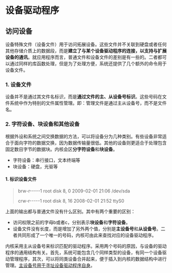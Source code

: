 # 设备驱动程序

## 访问设备

设备特殊文件（设备文件）用于访问拓展设备。这些文件并不关联到硬盘或者任何其他存储介质上的数据段，而是**建立了与某个设备驱动程序的连接，以支持与扩展设备的通讯**。就应用程序而言，普通文件和设备文件的差别是有一些的。二者都可以通过同样的库函数处理，但是为了处理方便，系统还提供了几个额外的命令用于设备文件。

### 1. 设备文件

设备并不是通过其文件名标识，而是**通过文件的主、从设备号标识**。这些号码在文件系统中作为特别的文件属性管理。即：管理文件是通过主从设备号，而不是文件名。

### 2. 字符设备、块设备和其他设备

根据外设和系统之间交换数据的方法，可以将设备分为几种类别。有些设备非常适合于面向字符的数据交换，因为数据传输量很低。其他的设备则更适合于处理包含固定数目字节的数据块。内核会区**分字符设备**和**块设备**。

- 字符设备：串行接口，文本终端等
- 块设备：硬盘，光驱等

#### 1. 标识设备文件

>brw-r-----1 root disk 8, 0 2009-02-01 21:06 /dev/sda
>
>crw-r-----1 root disk 8, 16 2008-02-01 21:52 ttyS0

上面的输出都与普通文件没有什么区别。其中有两个重要的区别：

- 访问权限之前的字母b或者c，分别表示**块设备**和**字符设备**。
- 设备文件没有长度，而是增加了另外两个值，分别是**主设备号**和**从设备号**。二者共同形成了一个唯一的号码，内核可由此来查找对应的设备驱动程序。

内核采用主从设备号来标识匹配的驱动程序。采用两个号码的原因，与设备的驱动程序的通用结构有关。首先，系统可能包含几个同样类型的设备，有同一个设备驱动管理程序，其次，可以将同类设备合并起来，便于插入到内核的数据结构中进行管理。<u>主设备号用于寻址设备驱动程序自身</u>。